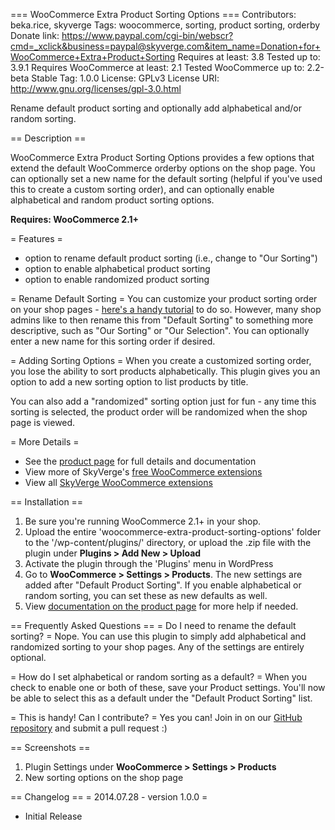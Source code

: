 === WooCommerce Extra Product Sorting Options ===
Contributors: beka.rice, skyverge
Tags: woocommerce, sorting, product sorting, orderby
Donate link: https://www.paypal.com/cgi-bin/webscr?cmd=_xclick&business=paypal@skyverge.com&item_name=Donation+for+WooCommerce+Extra+Product+Sorting
Requires at least: 3.8
Tested up to: 3.9.1
Requires WooCommerce at least: 2.1
Tested WooCommerce up to: 2.2-beta
Stable Tag: 1.0.0
License: GPLv3
License URI: http://www.gnu.org/licenses/gpl-3.0.html

Rename default product sorting and optionally add alphabetical and/or random sorting.

== Description ==

WooCommerce Extra Product Sorting Options provides a few options that extend the default WooCommerce orderby options on the shop page. You can optionally set a new name for the default sorting (helpful if you've used this to create a custom sorting order), and can optionally enable alphabetical and random product sorting options.

**Requires: WooCommerce 2.1+**

= Features =
 - option to rename default product sorting (i.e., change to "Our Sorting")
 - option to enable alphabetical product sorting
 - option to enable randomized product sorting

= Rename Default Sorting =
You can customize your product sorting order on your shop pages - [here's a handy tutorial](http://www.sellwithwp.com/create-woocommerce-custom-product-sorting/) to do so. However, many shop admins like to then rename this from "Default Sorting" to something more descriptive, such as "Our Sorting" or "Our Selection". You can optionally enter a new name for this sorting order if desired.

= Adding Sorting Options =
When you create a customized sorting order, you lose the ability to sort products alphabetically. This plugin gives you an option to add a new sorting option to list products by title.

You can also add a "randomized" sorting option just for fun - any time this sorting is selected, the product order will be randomized when the shop page is viewed.

= More Details =
 - See the [product page](http://www.skyverge.com/product/woocommerce-extra-product-sorting-options/) for full details and documentation
 - View more of SkyVerge's [free WooCommerce extensions](http://profiles.wordpress.org/skyverge/)
 - View all [SkyVerge WooCommerce extensions](http://www.skyverge.com/shop/)

== Installation ==

1. Be sure you're running WooCommerce 2.1+ in your shop.
2. Upload the entire 'woocommerce-extra-product-sorting-options' folder to the '/wp-content/plugins/' directory, or upload the .zip file with the plugin under **Plugins &gt; Add New &gt; Upload**
3. Activate the plugin through the 'Plugins' menu in WordPress
4. Go to **WooCommerce &gt; Settings &gt; Products**. The new settings are added after "Default Product Sorting". If you enable alphabetical or random sorting, you can set these as new defaults as well.
5. View [documentation on the product page](http://www.skyverge.com/product/woocommerce-extra-product-sorting-options/) for more help if needed.

== Frequently Asked Questions ==
= Do I need to rename the default sorting? =
Nope. You can use this plugin to simply add alphabetical and randomized sorting to your shop pages. Any of the settings are entirely optional.

= How do I set alphabetical or random sorting as a default? =
When you check to enable one or both of these, save your Product settings. You'll now be able to select this as a default under the "Default Product Sorting" list.

= This is handy! Can I contribute? =
Yes you can! Join in on our [GitHub repository](https://github.com/bekarice/woocommerce-extra-product-sorting-options/) and submit a pull request :)

== Screenshots ==
1. Plugin Settings under **WooCommerce &gt; Settings &gt; Products**
2. New sorting options on the shop page

== Changelog ==
= 2014.07.28 - version 1.0.0 =
 * Initial Release